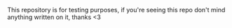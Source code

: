 This repository is for testing purposes, if you're seeing this repo don't mind anything written on it, thanks <3

